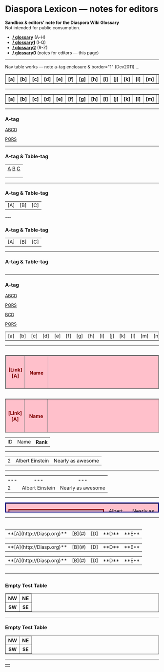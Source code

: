# Diaspora Lexicon — notes for editors 
 
**Sandbox & editors' note for the Diaspora Wiki Glossary**    
Not intended for public consumption.      
   
- **[/ glossary](https://github.com/diaspora/diaspora/wiki/glossary)** (A-H)
- **[/ glossary1](https://github.com/diaspora/diaspora/wiki/glossary2)** (I-Q)
- **[/ glossary2](https://github.com/diaspora/diaspora/wiki/glossary3)** (R-Z)
- **[/ glossary0](https://github.com/diaspora/diaspora/wiki/glossary0)** (notes for editors — this page)   
   
--- 
  
Nav table works — note a-tag enclosure & border="1" (Dev2011) ... 

<a><table width="99%" cellspacing="0" border="1"><tr>
<th class="not to blame"> [a] </th><th> [b] </th><th class="not to blame"> [c] </th><th> [d] </th><th class="not to blame"> [e] </th><th> [f] </th><th class="not to blame"> [g] </th><th> [h] </th><th class="not to blame"> [i] </th><th> [j] </th><th class="not to blame"> [k] </th><th> [l] </th><th class="not to blame"> [m] </th><th> [n] </th><th class="not to blame"> [o] </th><th> [p] </th><th class="not to blame"> [q] </th><th> [r] </th><th class="not to blame"> [s] </th><th> [t] </th><th class="not to blame"> [u] </th><th> [v] </th><th class="not to blame"> [w] </th><th> [x] </th><th class="not to blame"> [y] </th><th> [z] </th>
</tr></table></a>

---

<a><table width="99%" cellspacing="0" border="1"><tr>
<th class="blame">[a]</th><th>[b]</th><th class="blame">[c]</th><th> [d]</th><th class="blame">[e]</th><th>[f]</th><th class="blame">[g]</th><th>[h]</th><th class="blame">[i]</th><th>[j]</th><th class="blame">[k]</th><th>[l]</th><th class="blame">[m]</th><th>[n]</th><th class="blame">[o]</th><th>[p]</th><th class="blame">[q]</th><th>[r]</th><th class="blame">[s]</th><th>[t]</th><th class="blame">[u]</th><th>[v]</th><th class="blame">[w]</th><th>[x]</th><th class="blame">[y]</th><th>[z]</th>
</tr></table></a>

---

### A-tag

<a class="minibutton" style="color: maroon;">[A]</a><a class="minibutton" style="color: maroon;">[B]</a><a class="minibutton" style="color: maroon;">[C]</a><a class="minibutton" style="color: maroon;">[D]</a>

<a class="gollum-minibutton" style="color: maroon;">[P]</span><a class="gollum-minibutton" style="color: maroon;">[Q]</apan><a class="gollum-minibutton" style="color: maroon;">[R]</span><a class="gollum-minibutton" style="color: maroon;">[S]</apan>

  ---

### A-tag & Table-tag

<a><table><tr><td>
<a class="minibutton" style="color: maroon;">[A]</a>
<a class="minibutton" style="color: maroon;">[B]</a>
<a class="minibutton" style="color: maroon;">[C]</a>
</td></tr></table></a>

---

### A-tag & Table-tag

<a><table class="minibutton" cellspacing="0" border="0"><tr>
<td>[A]</td>
<td>[B]</td>
<td>[C]</td>
</td></tr></table></a>
---

### A-tag & Table-tag

<a><table class="gollum-minibutton" cellspacing="0" border="0"><tr>
<td>[A]</td>
<td>[B]</td>
<td>[C]</td>
</td></tr></table></a>

---

### A-tag & Table-tag

<table class="minibutton" cellspacing="0" border="0" height="0" width="0" frame="none"><tr>
<td border="0" height="0" width="0"> <a> [X] </a> </td>
</td></tr></table>

---

### A-tag

<a class="minibutton" style="color: maroon;">[A]</a><a class="minibutton" style="color: maroon;">[B]</a><a class="minibutton" style="color: maroon;">[C]</a><a class="minibutton" style="color: maroon;">[D]</a>

<a class="gollum-minibutton" style="color: maroon;">[P]</span><a class="gollum-minibutton" style="color: maroon;">[Q]</apan><a class="gollum-minibutton" style="color: maroon;">[R]</span><a class="gollum-minibutton" style="color: maroon;">[S]</apan>

  <a class="minibutton" style="color: maroon;">[B]</a><a class="minibutton" style="color: maroon;">[C]</a><a class="minibutton" style="color: maroon;">[D]</a>

<a class="gollum-minibutton" style="color: maroon;">[P]</span><a class="gollum-minibutton" style="color: maroon;">[Q]</apan><a class="gollum-minibutton" style="color: maroon;">[R]</span><a class="gollum-minibutton" style="color: maroon;">[S]</apan>

  

<a><table width="99%" frame="border"><tr>
<td> [a] </td><td> [b] </td><td> [c] </td><td> [d] </td><td> [e] </td><td> [f] </td><td> [g] </td><td> [h] </td><td> [i] </td><td> [j] </td><td> [k] </td><td> [l] </td><td> [m] </td><td> [n] </td><td> [o] </td><td> [p] </td><td> [q] </td><td> [r] </td><td> [s] </td><td> [t] </td><td> [u] </td><td> [v] </td><td> [w] </td><td> [x] </td><td> [y] </td><td> [z] </td>
</tr></table></a>

---

<a><table bgcolor="yellow" width="55%" height="111" align="right" style="background-color: pink; color: maroon;" frame="border" border="2">
  <tr height="111" style="background-color: pink; color: maroon;">
    <th bgcolor="yellow" height="111" style="background-color: pink; color: maroon;"> [Link][A] </th><th>Name</th><th>Rank</th>
  </tr>
  <tr bgcolor="yellow" style="background-color: pink; color: maroon;">
    <td bgcolor="yellow" style="background-color: pink; color: maroon;"> [Link][A] </td><td>Albert Einstein</td><td>![WikiMedia](http://upload.wikimedia.org/wikipedia/commons/thumb/5/56/Ewe_sheep_black_and_white.jpg/120px-Ewe_sheep_black_and_white.jpg)</td>
  </tr>
</table></a>

---

<a><table bgcolor="yellow" width="55%" height="111" align="right" style="background-color: pink; color: maroon;" frame="box" border="1">
  <tr height="111" style="background-color: pink; color: maroon;">
    <th bgcolor="yellow" height="111" style="background-color: pink; color: maroon;"> [Link][A] </th><th>Name</th><th>Rank</th>
  </tr>
  <tr bgcolor="yellow" style="background-color: pink; color: maroon;">
    <td bgcolor="yellow" style="background-color: pink; color: maroon;" valign="middle" align="center"> [Link][A] </td><td>Albert Einstein</td><td>![WikiMedia](http://upload.wikimedia.org/wikipedia/commons/thumb/5/56/Ewe_sheep_black_and_white.jpg/120px-Ewe_sheep_black_and_white.jpg)</td>
  </tr>
</table></a>

---

<table>
  <tr>
    <td>ID</td><td>Name</td><th>Rank</td>
  </tr>
</table>

---

<table>
  <tr>
    <td>2</td><td>Albert Einstein</td><td>Nearly as awesome</td>
  </tr>
</table>

---

<table>
  <tr>
    <th> --- </th><th> --- </th><th> --- </th>
  </tr>
  <tr>
    <td>2</td><td>Albert Einstein</td><td>Nearly as awesome</td>
  </tr>
</table>

---

<a><table width="66%" height="33" cellpading="9" cellspacing="9" bgcolor="yellow" style="background-color: pink" bordercolor="navy"><tr>
<td  width="66%" height="33" cellpading="9" cellspacing="9" bgcolor="yellow" style="background-color: pink" bordercolor="purple">
<a><table width="66%" height="33" cellpading="9" cellspacing="9" bgcolor="yellow" style="background-color: pink" bordercolor="maroon"><tr>
<td  width="66%" height="33" cellpading="9" cellspacing="9" bgcolor="yellow" style="background-color: pink" bordercolor="teal">
999 </td><td>Albert Einstein</td><td> <a style="color: orange;"> Nearly as awesome </a></td></tr></table></a>
</td><td>Albert Einstein</td><td>Nearly as awesome</td></tr></table></a>

--- 

# <a style="background-color: yellow;" class="gollum-minibutton"><table><tr>
<td> **[A](http://Diasp.org)** </td><td> [B](#) </td><td> [D] </td><td> **D** </td><td> **E** </td>
</tr></table></a> <a style="background-color: yellow;"><table><tr>
<td> **[A](http://Diasp.org)** </td><td> [B](#) </td><td> [D] </td><td class="gollum-minibutton"> **D** </td><td> **E** </td>
</tr class="gollum-minibutton"></table></a> <a style="background-color: yellow;"><table><tr>
<td> **[A](http://Diasp.org)** </td><td> [B](#) </td><td> [D] </td><td> **D** </td><td> **E** </td>
</tr></table></a>

---

### Empty Test Table

<a><table width="99%" cellspacing="0" border="1"><tr>
<th> NW </th><th> NE </th>
</tr><tr> 
<th> SW </th><th> SE </th>
</tr></table></a>

---

### Empty Test Table

<a><table width="99%" cellspacing="0" border="1"><tr>
<th> NW </th><th> NE </th>
</tr><tr> 
<th> SW </th><th> SE </th>
</tr></table></a>

---

<table width="100%"><tr><td></td></tr></table>

[A]: http://google.com
[B]: http://google.com
[C]: http://google.com
[D]: http://google.com
[E]: http://google.com
[F]: http://google.com
[G]: http://google.com
[H]: http://google.com
[I]: http://google.com
[J]: http://google.com
[K]: http://google.com
[L]: http://google.com
[M]: http://google.com
[N]: http://google.com
[O]: http://google.com
[P]: http://google.com
[Q]: http://google.com
[R]: http://google.com
[S]: http://google.com
[T]: http://google.com
[U]: http://google.com
[V]: http://google.com
[W]: http://google.com
[X]: http://google.com
[Y]: http://google.com
[Z]: http://google.com



